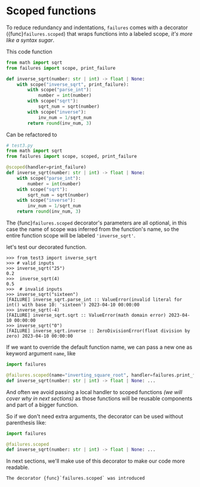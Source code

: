 # Scoped functions
To reduce redundancy and indentations, ```failures``` comes with a decorator ({func}`failures.scoped`) 
that wraps functions into a labeled scope, _it's more like a syntax sugar_.

This code function

````python
from math import sqrt
from failures import scope, print_failure

def inverse_sqrt(number: str | int) -> float | None:
    with scope("inverse_sqrt", print_failure):
        with scope("parse_int"):
            number = int(number)
        with scope("sqrt"):
            sqrt_num = sqrt(number)
        with scope("inverse"):
            inv_num = 1/sqrt_num
        return round(inv_num, 3)
````
Can be refactored to 
````python
# test3.py
from math import sqrt
from failures import scope, scoped, print_failure

@scoped(handler=print_failure)
def inverse_sqrt(number: str | int) -> float | None:
    with scope("parse_int"):
        number = int(number)
    with scope("sqrt"):
        sqrt_num = sqrt(number)
    with scope("inverse"):
        inv_num = 1/sqrt_num
    return round(inv_num, 3)
````
The {func}`failures.scoped` decorator's parameters are all optional, in this case the name of scope
was inferred from the function's name, so the entire function scope will be labeled ``'inverse_sqrt'``.

let's test our decorated function.
````pycon
>>> from test3 import inverse_sqrt
>>> # valid inputs
>>> inverse_sqrt("25")
0.2
>>>  inverse_sqrt(4)
0.5
>>>  # invalid inputs
>>> inverse_sqrt("sixteen")
[FAILURE] inverse_sqrt.parse_int :: ValueError(invalid literal for int() with base 10: 'sixteen') 2023-04-10 00:00:00
>>> inverse_sqrt(-4)
[FAILURE] inverse_sqrt.sqrt :: ValueError(math domain error) 2023-04-10 00:00:00
>>> inverse_sqrt("0")
[FAILURE] inverse_sqrt.inverse :: ZeroDivisionError(float division by zero) 2023-04-10 00:00:00
````
If we want to override the default function name, we can pass a new one as keyword argument ``name``, like
````python
import failures

@failures.scoped(name="inverting_square_root", handler=failures.print_failure)
def inverse_sqrt(number: str | int) -> float | None: ...
````

And often we avoid passing a local handler to scoped functions _(we will cover why in next sections)_ as those
functions will be reusable components and part of a bigger function.

So if we don't need extra arguments, the decorator can be used without parenthesis like:
````python
import failures

@failures.scoped
def inverse_sqrt(number: str | int) -> float | None: ...
````
In next sections, we'll make use of this decorator to make our code more readable.

````{versionadded} 0.2
The decorator {func}`failures.scoped` was introduced
````